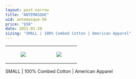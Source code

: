 ```yaml
---
layout: post-narrow
title: "ANTEMASQUE"
uid: antemasque-50
price: "$50"
date: 2021-01-28
sizing: "SMALL | 100% Combed Cotton | American Apparel"
---
```




<table style="width:100%;"><tr><td style="vertical-align:top;">
      <figure class="tmblr-full" data-orig-height="2048" data-orig-width="1365" data-orig-src="https://concertshirts.netlify.app/shirts/0293/0293-01.jpg"><img src="https://64.media.tumblr.com/c8b38ac74090dd4b757fa11390859fb0/60ba7615203f9eb6-12/s540x810/968af9fbe20fd9597392f83f2b735fddb971715f.jpg" data-orig-height="2048" data-orig-width="1365" data-orig-src="https://concertshirts.netlify.app/shirts/0293/0293-01.jpg"/></figure></td>
    <td style="vertical-align:top;">
      <figure class="tmblr-full" data-orig-height="2048" data-orig-width="1365" data-orig-src="https://concertshirts.netlify.app/shirts/0293/0293-02.jpg"><img src="https://64.media.tumblr.com/18ead0efde5dc6eb46e0efe9250a0f1e/60ba7615203f9eb6-b6/s540x810/877d4754f5a98f7e74fdf45ee10a5fc52022e49d.jpg" data-orig-height="2048" data-orig-width="1365" data-orig-src="https://concertshirts.netlify.app/shirts/0293/0293-02.jpg"/></figure></td>
  </tr></table><p>
  SMALL | 100% Combed Cotton | American Apparel
</p>
